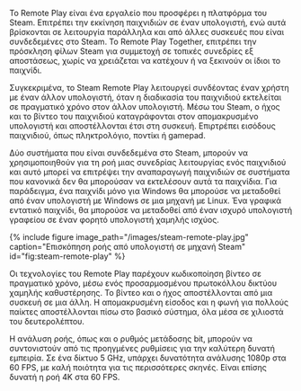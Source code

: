 Το Remote Play είναι ένα εργαλείο που προσφέρει η πλατφόρμα του Steam. 
Επιτρέπει την εκκίνηση παιχνιδιών σε έναν υπολογιστή, ενώ αυτά βρίσκονται σε λειτουργία παράλληλα και από άλλες συσκευές που είναι συνδεδεμένες στο Steam. 
Το Remote Play Together, επιτρέπει την πρόσκληση φίλων Steam για συμμετοχή σε τοπικές συνεδρίες εξ αποστάσεως, χωρίς να χρειάζεται να κατέχουν
ή να ξεκινούν οι ίδιοι το παιχνίδι.

Συγκεκριμένα, το Steam Remote Play λειτουργεί συνδέοντας έναν χρήστη με έναν άλλον υπολογιστή, όταν η διαδικασία του παιχνιδιού εκτελείται σε πραγματικό χρόνο
στον άλλον υπολογιστή. Μέσω του Steam, ο ήχος και το βίντεο του παιχνιδιού καταγράφονται στον απομακρυσμένο υπολογιστή και αποστέλλονται έτσι στη συσκευή.
Επιρτρέπει εισόδους παιχνιδιού, όπως πληκτρολόγιο, ποντίκι ή gamepad.

Δύο συστήματα που είναι συνδεδεμένα στο Steam, μπορούν να χρησιμοποιηθούν για τη ροή μιας συνεδρίας λειτουργίας ενός παιχνιδιού και αυτό μπορεί να επιτρέψει
την αναπαραγωγή παιχνιδιών σε συστήματα που κανονικά δεν θα μπορούσαν να εκτελέσουν αυτά τα παιχνίδια. Για παράδειγμα, ένα παιχνίδι μόνο για Windows θα μπορούσε
να μεταδοθεί από έναν υπολογιστή με Windows σε μια μηχανή με Linux. Ένα γραφικά εντατικό παιχνίδι, θα μπορούσε να μεταδοθεί από έναν ισχυρό υπολογιστή γραφείου
σε έναν φορητό υπολογιστή χαμηλής ισχύος.

{% include figure image_path="/images/steam-remote-play.jpg" caption="Επισκόπηση ροής από υπολογιστή σε μηχανή Steam" id="fig:steam-remote-play" %}

Οι τεχνολογίες του Remote Play παρέχουν κωδικοποίηση βίντεο σε πραγματικό χρόνο, μέσω ενός προσαρμοσμένου πρωτοκόλλου δικτύου χαμηλής καθυστέρησης.
Το βίντεο και ο ήχος αποστέλλονται από μια συσκευή σε μια άλλη. Η απομακρυσμένη είσοδος και η φωνή για πολλούς παίκτες αποστέλλονται πίσω στο βασικό σύστημα,
όλα μέσα σε χιλιοστά του δευτερολέπτου.

Η ανάλυση ροής, όπως και ο ρυθμός μετάδοσης bit, μπορούν να συντονιστούν από τις προηγμένες ρυθμίσεις για την καλύτερη δυνατή εμπειρία. Σε ένα δίκτυο 5 GHz,
υπάρχει δυνατότητα ανάλυσης 1080p στα 60 FPS, με καλή ποιότητα για τις περισσότερες σκηνές. Είναι επίσης δυνατή η ροή 4K στα 60 FPS.
